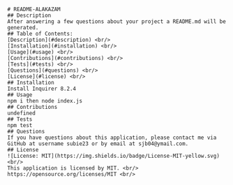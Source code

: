 
    # README-ALAKAZAM
    ## Description
    After answering a few questions about your project a README.md will be generated.
    ## Table of Contents:
    [Description](#description) <br/>
    [Installation](#installation) <br/>
    [Usage](#usage) <br/>
    [Contributions](#contributions) <br/>
    [Tests](#tests) <br/>
    [Questions](#questions) <br/>
    [License](#license) <br/>
    ## Installation
    Install Inquirer 8.2.4
    ## Usage
    npm i then node index.js
    ## Contributions
    undefined
    ## Tests
    npm test
    ## Questions
    If you have questions about this application, please contact me via GitHub at username subie23 or by email at sjb04@ymail.com.
    ## License
    ![License: MIT](https://img.shields.io/badge/License-MIT-yellow.svg) <br/>
    This application is licensed by MIT. <br/>
    https://opensource.org/licenses/MIT <br/>
    